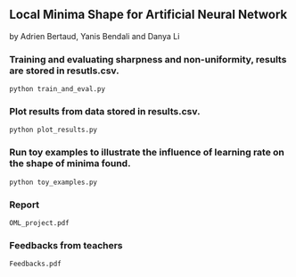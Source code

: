 ## Local Minima Shape for Artificial Neural Network
by Adrien Bertaud, Yanis Bendali and Danya Li


### Training and evaluating sharpness and non-uniformity, results are stored in resutls.csv.
```
python train_and_eval.py
```

### Plot results from data stored in results.csv.
```
python plot_results.py
```

### Run toy examples to illustrate the influence of learning rate on the shape of minima found.
```
python toy_examples.py
```

### Report
```
OML_project.pdf
```

### Feedbacks from teachers
```
Feedbacks.pdf
```

